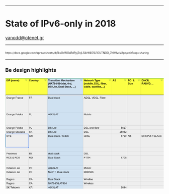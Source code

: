 
---
# State of IPv6-only in 2018
yanodd@otenet.gr

---
<span style="font-size:0.6em">
https://docs.google.com/spreadsheets/d/1ksOoWOaRdRyjZnjLSikHf4O5L1OUTNOO_7NK9vcVApc/edit?usp=sharing
</span>

---
### Be design highlights
![trans-part.png](trans-part.png)

